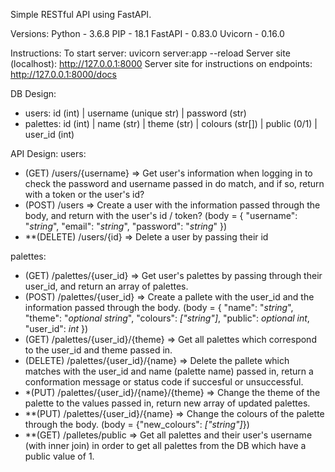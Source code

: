 Simple RESTful API using FastAPI.


Versions:
Python - 3.6.8
PIP - 18.1
FastAPI - 0.83.0
Uvicorn - 0.16.0


Instructions:
To start server: uvicorn server:app --reload
Server site (localhost): http://127.0.0.1:8000
Server site for instructions on endpoints: http://127.0.0.1:8000/docs


DB Design:
- users: id (int) | username (unique str) | password (str)
- palettes: id (int) | name (str) | theme (str) | colours (str[]) | public (0/1) | user_id (int)


API Design:
users:
- (GET) /users/{username} => Get user's information when logging in to check the password and username passed in do match, and if so, return with a token or the user's id?
- (POST) /users => Create a user with the information passed through the body, and return with the user's id / token? (body = { "username": "_string_", "email": "_string_", "password": "_string_" })
- **(DELETE) /users/{id} => Delete a user by passing their id

palettes:
- (GET) /palettes/{user_id} => Get user's palettes by passing through their user_id, and return an array of palettes.
- (POST) /palettes/{user_id} => Create a pallete with the user_id and the information passed through the body. (body = { "name": "_string_", "theme": "_optional string_", "colours": _["string"]_, "public": _optional int_, "user_id": _int_ })
- (GET) /palettes/{user_id}/{theme} => Get all palettes which correspond to the user_id and theme passed in.
- (DELETE) /palettes/{user_id}/{name} => Delete the pallete which matches with the user_id and name (palette name) passed in, return a conformation message or status code if succesful or unsuccessful.
- *(PUT) /palettes/{user_id}/{name}/{theme} => Change the theme of the palette to the values passed in, return new array of updated palettes.
- **(PUT) /palettes/{user_id}/{name} => Change the colours of the palette through the body. (body = {"new_colours": _["string"]_})
- **(GET) /palletes/public => Get all palettes and their user's username (with inner join) in order to get all palettes from the DB which have a public value of 1.